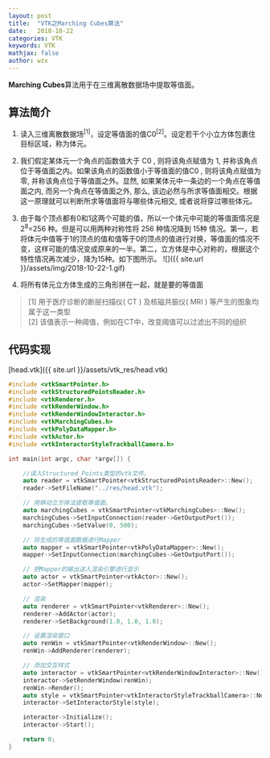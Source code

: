 ```yaml
---
layout: post
title:  "VTK之Marching Cubes算法"
date:   2018-10-22
categories: VTK
keywords: VTK
mathjax: false
author: wzx
---
```


**Marching Cubes**算法用于在三维离散数据场中提取等值面。






## 算法简介

1. 读入三维离散数据场<sup>[1]</sup>，设定等值面的值C0<sup>[2]</sup>。设定若干个小立方体包裹住目标区域，称为体元。  

2. 我们假定某体元一个角点的函数值大于 C0 , 则将该角点赋值为 1, 并称该角点位于等值面之内。如果该角点的函数值小于等值面的值C0 , 则将该角点赋值为零, 并称该角点位于等值面之外。显然, 如果某体元中一条边的一个角点在等值面之内, 而另一个角点在等值面之外, 那么, 该边必然与所求等值面相交。根据这一原理就可以判断所求等值面将与哪些体元相交, 或者说将穿过哪些体元。  

3. 由于每个顶点都有0和1这两个可能的值，所以一个体元中可能的等值面情况是 2<sup>8</sup>=256 种。但是可以用两种对称性将 256 种情况降到 15种 情况。第一，若将体元中值等于1的顶点的值和值等于0的顶点的值进行对换，等值面的情况不变，这样可能的情况变成原来的一半。第二，立方体是中心对称的，根据这个特性情况再次减少，降为15种。如下图所示。
![]({{ site.url }}/assets/img/2018-10-22-1.gif)  

4. 将所有体元立方体生成的三角形拼在一起，就是要的等值面

> [1] 用于医疗诊断的断层扫描仪( CT ) 及核磁共振仪( MRI ) 等产生的图象均属于这一类型  
[2] 该值表示一种阈值，例如在CT中，改变阈值可以过滤出不同的组织

## 代码实现
[head.vtk]({{ site.url }}/assets/vtk_res/head.vtk)
```c++
#include <vtkSmartPointer.h>
#include <vtkStructuredPointsReader.h>
#include <vtkRenderer.h>
#include <vtkRenderWindow.h>
#include <vtkRenderWindowInteractor.h>
#include <vtkMarchingCubes.h>
#include <vtkPolyDataMapper.h>
#include <vtkActor.h>
#include <vtkInteractorStyleTrackballCamera.h>

int main(int argc, char *argv[]) {

    //读入Structured_Points类型的vtk文件。
    auto reader = vtkSmartPointer<vtkStructuredPointsReader>::New();
    reader->SetFileName("../res/head.vtk");

    // 用移动立方体法提取等值面。
    auto marchingCubes = vtkSmartPointer<vtkMarchingCubes>::New();
    marchingCubes->SetInputConnection(reader->GetOutputPort());
    marchingCubes->SetValue(0, 500);

    // 将生成的等值面数据进行Mapper
    auto mapper = vtkSmartPointer<vtkPolyDataMapper>::New();
    mapper->SetInputConnection(marchingCubes->GetOutputPort());

    // 把Mapper的输出送入渲染引擎进行显示
    auto actor = vtkSmartPointer<vtkActor>::New();
    actor->SetMapper(mapper);

    // 渲染
    auto renderer = vtkSmartPointer<vtkRenderer>::New();
    renderer->AddActor(actor);
    renderer->SetBackground(1.0, 1.0, 1.0);

    // 设置渲染窗口
    auto renWin = vtkSmartPointer<vtkRenderWindow>::New();
    renWin->AddRenderer(renderer);

    // 添加交互样式
    auto interactor = vtkSmartPointer<vtkRenderWindowInteractor>::New();
    interactor->SetRenderWindow(renWin);
    renWin->Render();
    auto style = vtkSmartPointer<vtkInteractorStyleTrackballCamera>::New();
    interactor->SetInteractorStyle(style);

    interactor->Initialize();
    interactor->Start();

    return 0;
}
```
